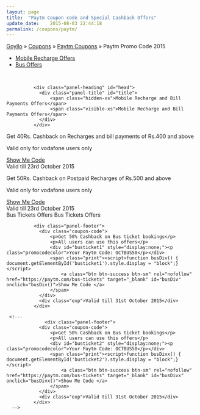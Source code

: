 ```yaml
---
layout: page
title:  "Paytm Coupon code and Special Cashback Offers"
update_date:    2015-08-03 22:44:18
permalink: /coupons/paytm/
---
```

<div class="breadcrumb">
<span itemscope='' itemtype='http://data-vocabulary.org/Breadcrumb'>
 <a href="/" itemprop="url"><span itemprop='title'>Goyllo</span></a></span>
<span itemscope='' itemtype='http://data-vocabulary.org/Breadcrumb'>&#187;
<a href="/coupons/" itemprop="url"><span itemprop='title'>Coupons</span></a></span>
<span itemscope='' itemtype='http://data-vocabulary.org/Breadcrumb'>&#187;
<a href="/coupons/paytm/" itemprop="url"><span itemprop='title'>Paytm Coupons</span></a></span> &#187; Paytm Promo Code 2015
</div>


<div id="quicknav">
        <ul>
            <li><a href="#rechargeoffer" class="btn btn-success">Mobile Recharge Offers</a></li>
            <li><a href="#busoffer" class="btn btn-success">Bus Offers</a></li>
        </ul>
</div>
<br/>

<div class="panel panel-default coupon" id="rechargeoffer">

              <div class="panel-heading" id="head">
                <div class="panel-title" id="title">
                    <span class="hidden-xs">Mobile Recharge and Bill Payments Offers</span>
                    <span class="visible-xs">Mobile Recharge and Bill Payments Offers</span>
                </div>
              </div>
              
 <div class="panel-footer">
                <div class="coupon-code">
                    <p>Get 40Rs. Cashback on Recharges and bill payments of Rs.400 and above</p>
                    <p>Valid only for vodafone users only</p>
                    <div id="mobileoffer1" style="display:none;"><p class="promocodecolor">Your Paytm Code: VODA400</p></div>
                    <span class="print"><script>function mobileDiv() { document.getElementById('mobileoffer1').style.display = "block";}</script>
                        <a class="btn btn-success btn-sm" rel="nofollow" href="https://paytm.com/bus-tickets" target="_blank" id="mobileDiv" onclick="mobileDiv()">Show Me Code </a> 	
                    </span>
                </div>
                <div class="exp">Valid till 23rd October 2015</div>
</div>
    
<div class="panel-footer">
                <div class="coupon-code">
                    <p>Get 50Rs. Cashback on Postpaid Recharges of Rs.500 and above</p>
                    <p>Valid only for vodafone users only</p>
                    <div id="mobileoffer2" style="display:none;"><p class="promocodecolor">Your Paytm Code: VODA500</p></div>
                    <span class="print"><script>function mobileDivx() { document.getElementById('mobileoffer2').style.display = "block";}</script>
                        <a class="btn btn-success btn-sm" rel="nofollow" href="https://paytm.com/bus-tickets" target="_blank" id="mobileDivx" onclick="mobileDivx()">Show Me Code </a> 	
                    </span>
                </div>
                <div class="exp">Valid till 23rd October 2015</div>
</div>
</div>

<div class="panel panel-default coupon" id="busoffer">
              <div class="panel-heading" id="head">
                <div class="panel-title" id="title">
                <span class="hidden-xs">Bus Tickets Offers</span>
                <span class="visible-xs">Bus Tickets Offers</span>
                </div>
              </div>
              
              <div class="panel-footer">
                <div class="coupon-code">
                    <p>Get ​​50% C​ash​​back​ on Bus ticket bookings</p>
                    <p>All users can use this offers</p>
                    <div id="busticket1" style="display:none;"><p class="promocodecolor">Your Paytm Code: OCTBUS50</p></div>
                    <span class="print"><script>function busDiv() { document.getElementById('busticket1').style.display = "block";}</script>
                        <a class="btn btn-success btn-sm" rel="nofollow" href="https://paytm.com/bus-tickets" target="_blank" id="busDiv" onclick="busDiv()">Show Me Code </a> 	
                    </span>
                </div>
                <div class="exp">Valid till 31st October 2015</div>
              </div>
    
     <!---
                  <div class="panel-footer">
                <div class="coupon-code">
                    <p>Get ​​50% C​ash​​back​ on Bus ticket bookings</p>
                    <p>All users can use this offers</p>
                    <div id="busticket2" style="display:none;"><p class="promocodecolor">Your Paytm Code: OCTBUS50</p></div>
                    <span class="print"><script>function busDivx() { document.getElementById('busticket2').style.display = "block";}</script>
                        <a class="btn btn-success btn-sm" rel="nofollow" href="https://paytm.com/bus-tickets" target="_blank" id="busDivx" onclick="busDivx()">Show Me Code </a> 	
                    </span>
                </div>
                <div class="exp">Valid till 31st October 2015</div>
              </div>
      -->
      
</div>


